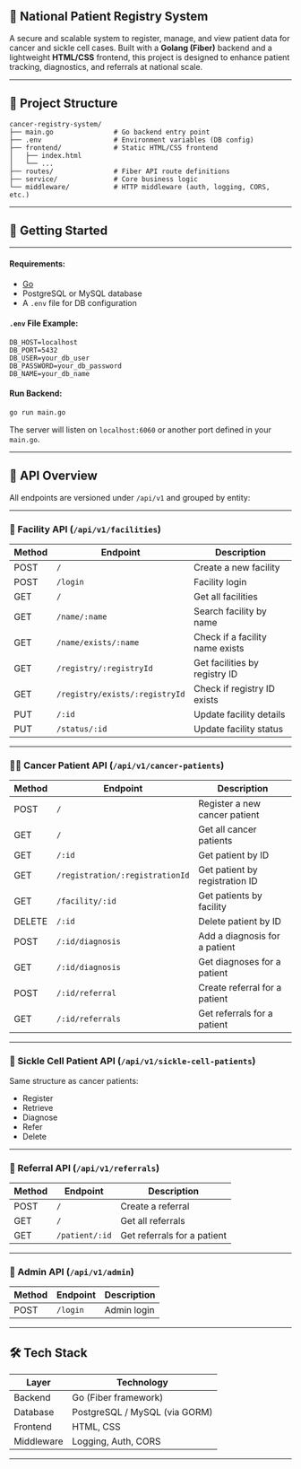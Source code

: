 ## 🧬 National Patient Registry System

A secure and scalable system to register, manage, and view patient data for cancer and sickle cell cases. Built with a **Golang (Fiber)** backend and a lightweight **HTML/CSS** frontend, this project is designed to enhance patient tracking, diagnostics, and referrals at national scale.

---

## 📁 Project Structure

```
cancer-registry-system/
├── main.go               # Go backend entry point
├── .env                  # Environment variables (DB config)
├── frontend/             # Static HTML/CSS frontend
│   ├── index.html
│   └── ...
├── routes/               # Fiber API route definitions
├── service/              # Core business logic
└── middleware/           # HTTP middleware (auth, logging, CORS, etc.)
```

---

## 🚀 Getting Started

---

#### Requirements:

* [Go](https://golang.org/dl/)
* PostgreSQL or MySQL database
* A `.env` file for DB configuration

#### `.env` File Example:

```env
DB_HOST=localhost
DB_PORT=5432
DB_USER=your_db_user
DB_PASSWORD=your_db_password
DB_NAME=your_db_name
```

#### Run Backend:

```bash
go run main.go
```

The server will listen on `localhost:6060` or another port defined in your `main.go`.

---

## 🔌 API Overview

All endpoints are versioned under `/api/v1` and grouped by entity:

---

### 🏥 Facility API (`/api/v1/facilities`)

| Method | Endpoint                       | Description                     |
| ------ | ------------------------------ | ------------------------------- |
| POST   | `/`                            | Create a new facility           |
| POST   | `/login`                       | Facility login                  |
| GET    | `/`                            | Get all facilities              |
| GET    | `/name/:name`                  | Search facility by name         |
| GET    | `/name/exists/:name`           | Check if a facility name exists |
| GET    | `/registry/:registryId`        | Get facilities by registry ID   |
| GET    | `/registry/exists/:registryId` | Check if registry ID exists     |
| PUT    | `/:id`                         | Update facility details         |
| PUT    | `/status/:id`                  | Update facility status          |

---

### 👨‍⚕️ Cancer Patient API (`/api/v1/cancer-patients`)

| Method | Endpoint                        | Description                    |
| ------ | ------------------------------- | ------------------------------ |
| POST   | `/`                             | Register a new cancer patient  |
| GET    | `/`                             | Get all cancer patients        |
| GET    | `/:id`                          | Get patient by ID              |
| GET    | `/registration/:registrationId` | Get patient by registration ID |
| GET    | `/facility/:id`                 | Get patients by facility       |
| DELETE | `/:id`                          | Delete patient by ID           |
| POST   | `/:id/diagnosis`                | Add a diagnosis for a patient  |
| GET    | `/:id/diagnosis`                | Get diagnoses for a patient    |
| POST   | `/:id/referral`                 | Create referral for a patient  |
| GET    | `/:id/referrals`                | Get referrals for a patient    |

---

### 🧬 Sickle Cell Patient API (`/api/v1/sickle-cell-patients`)

Same structure as cancer patients:

* Register
* Retrieve
* Diagnose
* Refer
* Delete

---

### 🔁 Referral API (`/api/v1/referrals`)

| Method | Endpoint       | Description                 |
| ------ | -------------- | --------------------------- |
| POST   | `/`            | Create a referral           |
| GET    | `/`            | Get all referrals           |
| GET    | `/patient/:id` | Get referrals for a patient |

---

### 🔐 Admin API (`/api/v1/admin`)

| Method | Endpoint | Description |
| ------ | -------- | ----------- |
| POST   | `/login` | Admin login |

---

## 🛠 Tech Stack

| Layer      | Technology                    |
| ---------- | ----------------------------- |
| Backend    | Go (Fiber framework)          |
| Database   | PostgreSQL / MySQL (via GORM) |
| Frontend   | HTML, CSS                     |
| Middleware | Logging, Auth, CORS           |

---
